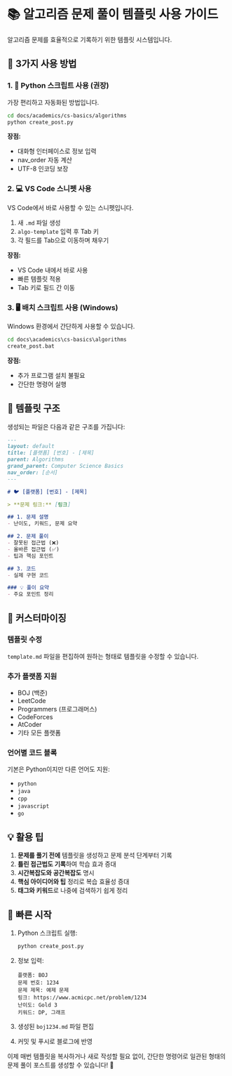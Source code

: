 # 📚 알고리즘 문제 풀이 템플릿 사용 가이드

알고리즘 문제를 효율적으로 기록하기 위한 템플릿 시스템입니다.

## 🎯 3가지 사용 방법

### 1. 🐍 Python 스크립트 사용 (권장)

가장 편리하고 자동화된 방법입니다.

```bash
cd docs/academics/cs-basics/algorithms
python create_post.py
```

**장점:**
- 대화형 인터페이스로 정보 입력
- nav_order 자동 계산
- UTF-8 인코딩 보장

### 2. 💻 VS Code 스니펫 사용

VS Code에서 바로 사용할 수 있는 스니펫입니다.

1. 새 `.md` 파일 생성
2. `algo-template` 입력 후 Tab 키
3. 각 필드를 Tab으로 이동하며 채우기

**장점:**
- VS Code 내에서 바로 사용
- 빠른 템플릿 적용
- Tab 키로 필드 간 이동

### 3. 🖥️ 배치 스크립트 사용 (Windows)

Windows 환경에서 간단하게 사용할 수 있습니다.

```cmd
cd docs\academics\cs-basics\algorithms
create_post.bat
```

**장점:**
- 추가 프로그램 설치 불필요
- 간단한 명령어 실행

## 📝 템플릿 구조

생성되는 파일은 다음과 같은 구조를 가집니다:

```markdown
---
layout: default
title: [플랫폼] [번호] - [제목]
parent: Algorithms
grand_parent: Computer Science Basics
nav_order: [순서]
---

# 🐦 [플랫폼] [번호] - [제목]

> **문제 링크:** [링크]

## 1. 문제 설명
- 난이도, 키워드, 문제 요약

## 2. 문제 풀이
- 잘못된 접근법 (❌)
- 올바른 접근법 (✅)
- 팁과 핵심 포인트

## 3. 코드
- 실제 구현 코드

### 💡 풀이 요약
- 주요 포인트 정리
```

## 🔧 커스터마이징

### 템플릿 수정
`template.md` 파일을 편집하여 원하는 형태로 템플릿을 수정할 수 있습니다.

### 추가 플랫폼 지원
- BOJ (백준)
- LeetCode
- Programmers (프로그래머스)
- CodeForces
- AtCoder
- 기타 모든 플랫폼

### 언어별 코드 블록
기본은 Python이지만 다른 언어도 지원:
- `python`
- `java`
- `cpp`
- `javascript`
- `go`

## 💡 활용 팁

1. **문제를 풀기 전에** 템플릿을 생성하고 문제 분석 단계부터 기록
2. **틀린 접근법도 기록**하여 학습 효과 증대
3. **시간복잡도와 공간복잡도** 명시
4. **핵심 아이디어와 팁** 정리로 복습 효율성 증대
5. **태그와 키워드**로 나중에 검색하기 쉽게 정리

## 🚀 빠른 시작

1. Python 스크립트 실행:
   ```bash
   python create_post.py
   ```

2. 정보 입력:
   ```
   플랫폼: BOJ
   문제 번호: 1234
   문제 제목: 예제 문제
   링크: https://www.acmicpc.net/problem/1234
   난이도: Gold 3
   키워드: DP, 그래프
   ```

3. 생성된 `boj1234.md` 파일 편집

4. 커밋 및 푸시로 블로그에 반영

이제 매번 템플릿을 복사하거나 새로 작성할 필요 없이, 간단한 명령어로 일관된 형태의 문제 풀이 포스트를 생성할 수 있습니다! 🎉